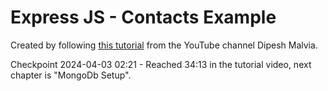 # Express JS - Contacts Example

Created by following [this tutorial](https://www.youtube.com/watch?v=H9M02of22z4) from the YouTube channel Dipesh Malvia.

Checkpoint 2024-04-03 02:21 - Reached 34:13 in the tutorial video, next chapter is "MongoDb Setup".